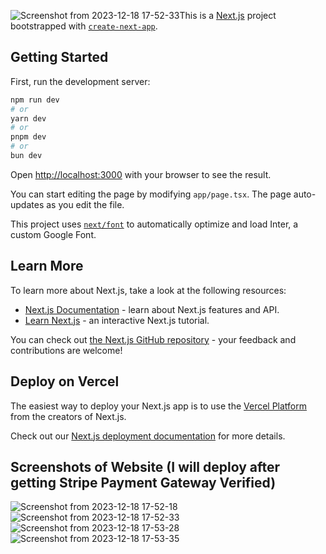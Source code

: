![Screenshot from 2023-12-18 17-52-33](https://github.com/AyushKaithwas/poster-generator-ai/assets/86650576/c77b7eb9-689a-4871-b052-a031a73eb20a)This is a [Next.js](https://nextjs.org/) project bootstrapped with [`create-next-app`](https://github.com/vercel/next.js/tree/canary/packages/create-next-app).

## Getting Started

First, run the development server:

```bash
npm run dev
# or
yarn dev
# or
pnpm dev
# or
bun dev
```

Open [http://localhost:3000](http://localhost:3000) with your browser to see the result.

You can start editing the page by modifying `app/page.tsx`. The page auto-updates as you edit the file.

This project uses [`next/font`](https://nextjs.org/docs/basic-features/font-optimization) to automatically optimize and load Inter, a custom Google Font.

## Learn More

To learn more about Next.js, take a look at the following resources:

- [Next.js Documentation](https://nextjs.org/docs) - learn about Next.js features and API.
- [Learn Next.js](https://nextjs.org/learn) - an interactive Next.js tutorial.

You can check out [the Next.js GitHub repository](https://github.com/vercel/next.js/) - your feedback and contributions are welcome!

## Deploy on Vercel

The easiest way to deploy your Next.js app is to use the [Vercel Platform](https://vercel.com/new?utm_medium=default-template&filter=next.js&utm_source=create-next-app&utm_campaign=create-next-app-readme) from the creators of Next.js.

Check out our [Next.js deployment documentation](https://nextjs.org/docs/deployment) for more details.

## Screenshots of Website (I will deploy after getting Stripe Payment Gateway Verified)

![Screenshot from 2023-12-18 17-52-18](https://github.com/AyushKaithwas/poster-generator-ai/assets/86650576/199ff630-66a1-46fc-909e-75f84e8017dc)
![Screenshot from 2023-12-18 17-52-33](https://github.com/AyushKaithwas/poster-generator-ai/assets/86650576/4375471a-5616-4109-927b-c384bb0fec4b)
![Screenshot from 2023-12-18 17-53-28](https://github.com/AyushKaithwas/poster-generator-ai/assets/86650576/d8c37b27-28d8-431c-8f9c-0befa9cec5d0)
![Screenshot from 2023-12-18 17-53-35](https://github.com/AyushKaithwas/poster-generator-ai/assets/86650576/52b5fd2b-c552-4b62-8b84-01c4c184ef4d)

